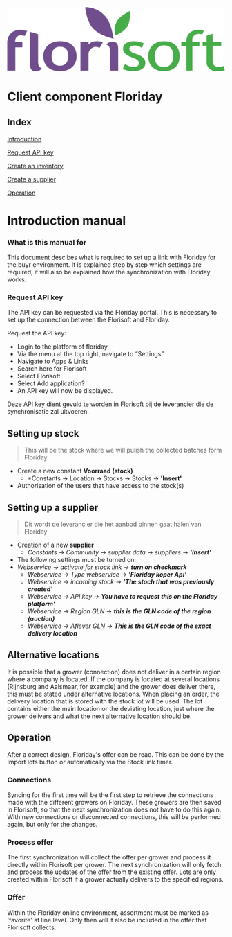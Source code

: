<img src="../../fslogo.png"/>

# Client component Floriday

## Index

[Introduction](#Introduction)

[Request API key](#apikey)

[Create an inventory](#stock)

[Create a supplier](#supplier)

[Operation](#operation)

<a name="introduction"/>

# Introduction manual

### What is this manual for

This document descibes what is required to set up a link with Floriday for the buyr environment. It is explained step by step which settings are required, it will also be explained how the synchronization with Floriday works.

<a name="apikey"/>

### Request API key

The API key can be requested via the Floriday portal.
This is necessary to set up the connection between the Florisoft and Floriday.

Request the API key:
- Login to the platform of floriday
- Via the menu at the top right, navigate to “Settings”
- Navigate to Apps & Links
- Search here for Florisoft
- Select Florisoft
- Select Add application?
- An API key will now be displayed.

Deze API key dient gevuld te worden in Florisoft bij de leverancier die de synchronisatie zal uitvoeren.

<a name="stock"/>

## Setting up stock

>This will be the stock where we will pulish the collected batches form Floriday.
- Create a new constant **Voorraad (stock)**
    - *Constants -> Location -> Stocks -> Stocks
    -> **'Insert'**
-   Authorisation of the users that have access to the stock(s)

<a name="supplier"/>

## Setting up a supplier

> Dit wordt de leverancier die het aanbod binnen gaat halen van Floriday

- Creation of a new **supplier**
    - *Constants -> Community -> supplier data -> suppliers -> ***'Insert'****
- The following settings must be turned on:
-	*Webservice -> activate for stock link ->* ***turn on checkmark***
	-	*Webservice -> Type webservice ->* ***'Floriday koper Api'***
	-	*Webservice -> incoming stock ->* ***'The stoch that was previously created'***
	-	*Webservice -> API key ->* ***You have to request this on the Floriday platform'***
	-	*Webservice -> Region GLN ->* ***this is the GLN code of the region (auction)***
	-	*Webservice -> Aflever GLN ->* ***This is the GLN code of the exact delivery location***  

## Alternative locations

It is possible that a grower (connection) does not deliver in a certain region where a company is located. If the company is located at several locations (Rijnsburg and Aalsmaar, for example) and the grower does deliver there, this must be stated under alternative locations. When placing an order, the delivery location that is stored with the stock lot will be used. The lot contains either the main location or the deviating location, just where the grower delivers and what the next alternative location should be.

<a name="operation"/>

## Operation

After a correct design, Floriday's offer can be read. This can be done by the Import lots button or automatically via the Stock link timer.

### Connections

Syncing for the first time will be the first step to retrieve the connections made with the different growers on Floriday.
These growers are then saved in Florisoft, so that the next synchronization does not have to do this again.
With new connections or disconnected connections, this will be performed again, but only for the changes.

### Process offer

The first synchronization will collect the offer per grower and process it directly within Florisoft per grower. The next synchronization will only fetch and process the updates of the offer from the existing offer.
Lots are only created within Florisoft if a grower actually delivers to the specified regions.

### Offer

Within the Floriday online environment, assortment must be marked as 'favorite' at line level.
Only then will it also be included in the offer that Florisoft collects.